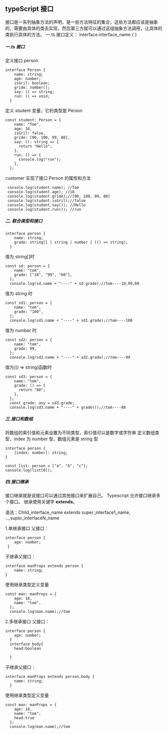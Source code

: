 ## typeScript 接口

接口是一系列抽象方法的声明，是一些方法特征的集合，这些方法都应该是抽象的，需要由具体的类去实现，然后第三方就可以通过这组抽象方法调用，让具体的类执行具体的方法。
一.ts 接口定义：
interface interface_name {
}

##### 一.ts 接口

定义接口 person

```
interface Person {
    name: string;
    age: number;
    isGril: boolean;
    gride: number[];
    say: () => string;
    run: () => void;
  }
```

定义 student 变量，它的类型是 Person

```
const student: Person = {
    name: "Tom",
    age: 18,
    isGril: false,
    gride: [90, 100, 99, 80],
    say: (): string => {
      return "Hello";
    },
    run: () => {
      console.log("run");
    },
  };
```

customer 实现了接口 Person 的属性和方法

```
 console.log(student.name); //Tom
 console.log(student.age); //18
 console.log(student.gride);//[90, 100, 99, 80]
 console.log(student.isGril);//false
 console.log(student.say()); //Hello
 console.log(student.run()); //run
```

##### 二. 联合类型和接口

```
interface person {
    name: string;
    grade: string[] | string | number | (() => string);
  }
```

值为 string[]时

```
const sd: person = {
    name: "tom",
    grade: ["18", "99", "60"],
  };
  console.log(sd.name + "----" + sd.grade);//tom----18,99,60
```

值为 string 时

```
const sd1: person = {
    name: "tom",
    grade: "100",
  };
  console.log(sd1.name + "----" + sd1.grade);//tom----100
```

值为 number 时

```
const sd2: person = {
    name: "tom",
    grade: 99,
  };
  console.log(sd2.name + "----" + sd2.grade);//tom----99
```

值为(() => string)函数时

```
const sd3: person = {
    name: "tom",
    grade: () => {
      return "88";
    },
  };
  const grade: any = sd3.grade;
  console.log(sd3.name + "----" + grade());//tom----88
```

##### 三.接口和数组

将数组的索引值和元素设置为不同类型，索引值可以是数字或字符串
定义数组类型，index 为 number 型，数组元素是 string 型

```
interface person {
    [index: number]: string;
}
```

```
const list: person = ["a", "b", "c"];
console.log(list[0]);
```

##### 四.接口继承

接口继承就是说接口可以通过其他接口来扩展自己。
Typescript 允许接口继承多个接口。
继承使用关键字 **extends**。

语法：Child_interface_name extends super_interface1_name, …,super_interfaceN_name

1.单继承接口
父接口：

```
interface person {
    age: number;
 }
```

子继承父接口：

```
interface manProps extends person {
    name: string;
}
```

使用继承类型定义变量

```
const man: manProps = {
    age: 18,
    name: "tom",
  };
  console.log(man.name);//tom
```

2.多继承接口
父接口：

```
interface person {
    age: number;
  }
  interface body{
    head:boolean

  }
```

子继承父接口：

```
interface manProps extends person,body {
    name: string;
  }
```

使用继承类型定义变量

```
const man: manProps = {
    age: 18,
    name: "tom",
    head:true
  };
  console.log(man.name);//tom
```
